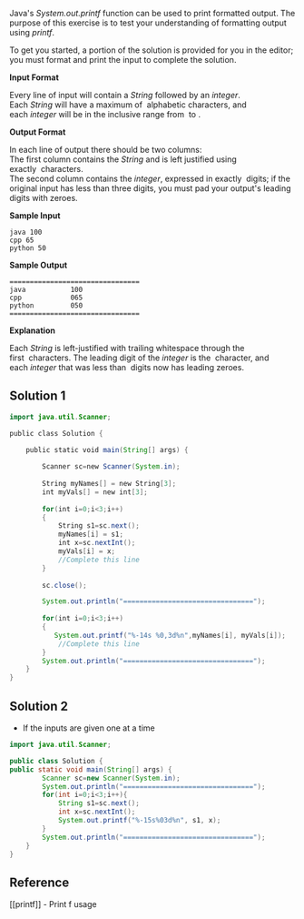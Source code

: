 
Java's _System.out.printf_ function can be used to print formatted output. The purpose of this exercise is to test your understanding of formatting output using _printf_.

To get you started, a portion of the solution is provided for you in the editor; you must format and print the input to complete the solution.

**Input Format**

Every line of input will contain a _String_ followed by an _integer_.  
Each _String_ will have a maximum of  alphabetic characters, and each _integer_ will be in the inclusive range from  to .

**Output Format**

In each line of output there should be two columns:  
The first column contains the _String_ and is left justified using exactly  characters.  
The second column contains the _integer_, expressed in exactly  digits; if the original input has less than three digits, you must pad your output's leading digits with zeroes.

**Sample Input**

```
java 100
cpp 65
python 50
```

**Sample Output**

```
================================
java           100 
cpp            065 
python         050 
================================
```

**Explanation**

Each _String_ is left-justified with trailing whitespace through the first  characters. The leading digit of the _integer_ is the  character, and each _integer_ that was less than  digits now has leading zeroes.


## Solution 1

```java
import java.util.Scanner;

public class Solution {

    public static void main(String[] args) {
    
		Scanner sc=new Scanner(System.in);
	
		String myNames[] = new String[3];
		int myVals[] = new int[3];
	
		for(int i=0;i<3;i++)
		{
			String s1=sc.next();
			myNames[i] = s1;
			int x=sc.nextInt();
			myVals[i] = x;
			//Complete this line
		}
	
		sc.close();

		System.out.println("================================");
	
		for(int i=0;i<3;i++)
		{
		   System.out.printf("%-14s %0,3d%n",myNames[i], myVals[i]);
			//Complete this line
		}
		System.out.println("================================");
    }
}

```

## Solution 2 

- If the inputs are given one at a time 

```java
import java.util.Scanner;

public class Solution {
public static void main(String[] args) {
        Scanner sc=new Scanner(System.in);
        System.out.println("================================");
        for(int i=0;i<3;i++){
            String s1=sc.next();
            int x=sc.nextInt();
            System.out.printf("%-15s%03d%n", s1, x);
        }
        System.out.println("================================");
	}
}
```



## Reference

[[printf]] - Print f usage
